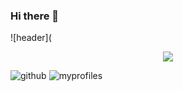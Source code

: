 ### Hi there 👋

![header](<div align= "center">
    <img src="https://capsule-render.vercel.app/api?type=waving&color=0:dca0f8,100:9a1cab&height=120&text=seongeun%20github&animation=blink&fontColor=8c8c8c&fontSize=60" />
    </div>
    
![github](https://img.shields.io/badge/GitHub-100000?style=for-the-badge&logo=github&logoColor=white)
![myprofiles](https://github-readme-stats.vercel.app/api?username=seongeun223&theme=blue-green)

    
